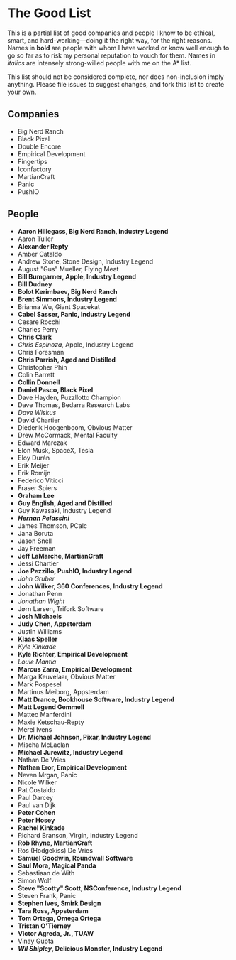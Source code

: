# The Good List

This is a partial list of good companies and people I know to be ethical, smart, and hard-working—doing it the right way, for the right reasons. Names in __bold__ are people with whom I have worked or know well enough to go so far as to risk my personal reputation to vouch for them. Names in *italics* are intensely strong-willed people with me on the A* list.

This list should not be considered complete, nor does non-inclusion imply anything. Please file issues to suggest changes, and fork this list to create your own.

## Companies

* Big Nerd Ranch
*	Black Pixel
*	Double Encore
*	Empirical Development
*	Fingertips
*	Iconfactory
*	MartianCraft
*	Panic
*	PushIO

## People

* __Aaron Hillegass, Big Nerd Ranch, Industry Legend__
* Aaron Tuller
* __Alexander Repty__
* Amber Cataldo
* Andrew Stone, Stone Design, Industry Legend
* August "Gus" Mueller, Flying Meat
* __Bill Bumgarner, Apple, Industry Legend__
* __Bill Dudney__
* __Bolot Kerimbaev, Big Nerd Ranch__
* __Brent Simmons, Industry Legend__
* Brianna Wu, Giant Spacekat
*	__Cabel Sasser, Panic, Industry Legend__
*	Cesare Rocchi
*	Charles Perry
* __Chris Clark__
* *Chris Espinoza*, Apple, Industry Legend
* Chris Foresman
* __Chris Parrish, Aged and Distilled__
* Christopher Phin
* Colin Barrett
* __Collin Donnell__
* __Daniel Pasco, Black Pixel__
* Dave Hayden, Puzzllotto Champion
* Dave Thomas, Bedarra Research Labs
*	*Dave Wiskus*
*	David Chartier
*	Diederik Hoogenboom, Obvious Matter
*	Drew McCormack, Mental Faculty
*	Edward Marczak
*	Elon Musk, SpaceX, Tesla
* Eloy Durán
*	Erik Meijer
*	Erik Romijn
*	Federico Viticci
*	Fraser Spiers
*	__Graham Lee__
* __Guy English, Aged and Distilled__
* Guy Kawasaki, Industry Legend
* __*Hernan Pelassini*__
* James Thomson, PCalc
* Jana Boruta
* Jason Snell
*	Jay Freeman
* __Jeff LaMarche, MartianCraft__
* Jessi Chartier
* __Joe Pezzillo, PushIO, Industry Legend__
*	*John Gruber*
* __John Wilker, 360 Conferences, Industry Legend__
* Jonathan Penn
* *Jonathan Wight*
* Jørn Larsen, Trifork Software
* __Josh Michaels__
* __Judy Chen, Appsterdam__
* Justin Williams
* __Klaas Speller__
*	*Kyle Kinkade*
* __Kyle Richter, Empirical Development__
* *Louie Mantia*
* __Marcus Zarra, Empirical Development__
* Marga Keuvelaar, Obvious Matter
* Mark Pospesel
* Martinus Meiborg, Appsterdam
* __Matt Drance, Bookhouse Software, Industry Legend__
* __Matt Legend Gemmell__
* Matteo Manferdini
* Maxie Ketschau-Repty
* Merel Ivens
* __Dr. Michael Johnson, Pixar, Industry Legend__
* Mischa McLaclan
* __Michael Jurewitz, Industry Legend__
* Nathan De Vries
* __Nathan Eror, Empirical Development__
*	Neven Mrgan, Panic
*	Nicole Wilker
*	Pat Costaldo
*	Paul Darcey
*	Paul van Dijk
*	__Peter Cohen__
*	__Peter Hosey__
*	__Rachel Kinkade__
*	Richard Branson, Virgin, Industry Legend
* __Rob Rhyne, MartianCraft__
* Ros (Hodgekiss) De Vries
* __Samuel Goodwin, Roundwall Software__
* __Saul Mora, Magical Panda__
* Sebastiaan de With
* Simon Wolf
* __Steve "Scotty" Scott, NSConference, Industry Legend__
* Steven Frank, Panic
* __Stephen Ives, Smirk Design__
* __Tara Ross, Appsterdam__
* __Tom Ortega, Omega Ortega__
* __Tristan O'Tierney__
* __Victor Agreda, Jr., TUAW__
* Vinay Gupta
* __*Wil Shipley*, Delicious Monster, Industry Legend__
